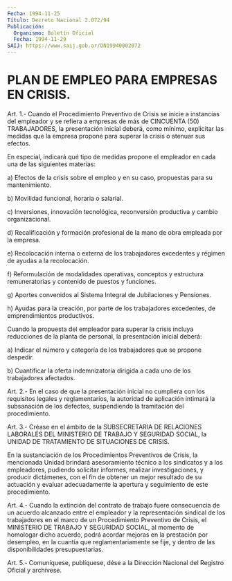 ```yaml
---
Fecha: 1994-11-25
Título: Decreto Nacional 2.072/94
Publicación:
  Organismo: Boletín Oficial
  Fecha: 1994-11-29
SAIJ: https://www.saij.gob.ar/DN19940002072
---
```

# PLAN DE EMPLEO PARA EMPRESAS EN CRISIS.

<a id="1"></a>
Art. 1.- Cuando el Procedimiento Preventivo de Crisis se inicie a instancias  del  empleador  y  se  refiera  a  empresas de más de CINCUENTA (50) TRABAJADORES, la presentación inicial  deberá,  como mínimo,  explicitar las medidas que la empresa propone para superar la crisis o atenuar sus efectos.

En especial,  indicará qué tipo de medidas propone el empleador en cada una de las siguientes materias:

a) Efectos de la  crisis  sobre el empleo y en su caso, propuestas para su mantenimiento.

b) Movilidad funcional, horaria o salarial.

c) Inversiones, innovación  tecnológica, reconversión productiva y cambio organizacional.

d) Recalificación y formación  profesional  de  la  mano  de  obra empleada por la empresa.

e)  Recolocación  interna o externa de los trabajadores excedentes y régimen de ayudas a la recolocación.

f)  Reformulación  de    modalidades    operativas,   conceptos  y estructura  remuneratorias  y contenido de puestos y funciones.

g)  Aportes  convenidos  al Sistema  Integral  de  Jubilaciones  y Pensiones.

h)  Ayudas  para  la  creación,  por  parte  de  los  trabajadores excedentes, de emprendimientos productivos.

Cuando la propuesta del  empleador  para superar la crisis incluya reducciones de  la  planta de personal,  la  presentación  inicial deberá:

a) Indicar el número  y  categoría  de  los  trabajadores  que  se propone despedir.

b)  Cuantificar  la  oferta  indemnizatoria dirigida a cada uno de los trabajadores afectados.

<a id="2"></a>
Art. 2.- En el caso de que la presentación inicial no cumpliera con  los  requisitos  legales  y  reglamentarios,  la  autoridad de aplicación  intimará  la  subsanación de los defectos, suspendiendo la tramitación del procedimiento.

<a id="3"></a>
Art. 3.- Créase en el ámbito de la SUBSECRETARIA DE RELACIONES LABORALES  DEL  MINISTERIO DE TRABAJO Y SEGURIDAD SOCIAL, la UNIDAD DE TRATAMIENTO DE SITUACIONES DE CRISIS.

En la sustanciación  de  los Procedimientos Preventivos de Crisis, la  mencionada  Unidad  brindará    asesoramiento   técnico  a  los sindicatos  y  a  los  empleadores,  pudiendo  solicitar  informes, realizar  investigaciones, y  producir  dictámenes, con el fin  de obtener un mejor resultado de su actuación  y evaluar adecuadamente la apertura y seguimiento de este procedimiento.

<a id="4"></a>
Art.  4.-  Cuando  la  extinción del contrato de trabajo fuere consecuencia  de  un acuerdo alcanzado  entre  el  empleador  y  la representación sindical  de  los  trabajadores  en  el  marco de un Procedimiento  Preventivo  de  Crisis,  el MINISTERIO DE TRABAJO  Y SEGURIDAD  SOCIAL,  al momento de homologar  dicho  acuerdo,  podrá acordar mejoras en la  prestación  por desempleo, en la cuantía que reglamentariamente  se  fije,  y  dentro  de  las  disponibilidades presupuestarias.

<a id="5"></a>
Art. 5.- Comuníquese, publíquese, dése a la Dirección Nacional del Registro Oficial y archívese.